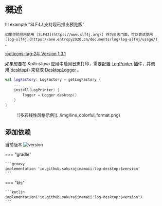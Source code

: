 # 概述

!!! example "SLF4J 支持现已推出预览版"

    如果你的应用使用 [SLF4J](https://www.slf4j.org/) 作为日志门面，可以尝试使用 [log-slf4j](https://ave.entropy2020.cn/documents/log/log-slf4j/usage/) 。

[:octicons-tag-24: Version 1.3.1](https://ave.entropy2020.cn/version/log-desktop/#131)

如果想要在 Kotlin/Java 应用中启用日志打印，需要配置 [LogPrinter](https://api.ave.entropy2020.cn/log/core/com.log.vastgui.core.plugin/-log-printer/index.html?query=class%20LogPrinter(val%20mConfiguration:%20LogPrinter.Configuration)) 插件，并调用 [desktop()](https://api.ave.entropy2020.cn/log/desktop/com.log.vastgui.desktop/desktop.html) 来获取 [DesktopLogger](https://api.ave.entropy2020.cn/log/desktop/com.log.vastgui.desktop/-desktop-logger/index.html) 。

```kotlin
val logFactory: LogFactory = getLogFactory {
    ...
    install(LogPrinter) {
        logger = Logger.desktop() 
    }
}
```

<div class="result" markdown>
<figure markdown>
  ![多彩线性风格示例](../img/line_colorful_format.png)
</figure>
</div>

## 添加依赖 

当前版本 ![version](https://img.shields.io/maven-central/v/io.github.sakurajimamaii/log-desktop)

=== "gradle"

    ```groovy
    implementation 'io.github.sakurajimamaii:log-desktop:$version'
    ```

=== "kts"

    ```kotlin
    implementation("io.github.sakurajimamaii:log-desktop:$version")
    ```
